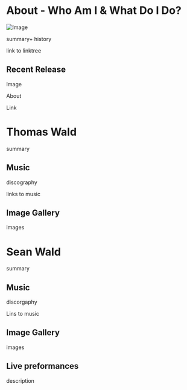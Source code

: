 # About - Who Am I & What Do I Do?
![Image](MusicMe.png)

summary+ history

link to linktree
## Recent Release
Image

About

Link
# Thomas Wald
summary
## Music
discography

links to music
## Image Gallery
images
# Sean Wald
summary
## Music
discorgaphy

Lins to music
## Image Gallery
images
## Live preformances
description
